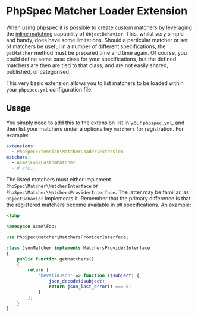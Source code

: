 # PhpSpec Matcher Loader Extension

When using [phpspec](https://github.com/phpspec/phpspec) it is possible to create custom matchers by leveraging the
[inline matching](http://www.phpspec.net/en/latest/cookbook/matchers.html#inline-matcher) capability of
`ObjectBehavior`. This, whilst very simple and handy, does have some limitations. Should a particular matcher or set of
matchers be useful in a number of different specifications, the `getMatcher` method must be prepared time and time
again. Of course, you could define some base class for your specifications, but the defined matchers are then are tied
to that class, and are not easily shared, published, or categorised.

This very basic extension allows you to list matchers to be loaded within your `phpspec.yml` configuration file.

## Usage

You simply need to add this to the extension list in your `phpspec.yml`, and then list your matchers under a options key
`matchers` for registration. For example:

```yaml
extensions:
  - PhpSpecExtension\MatcherLoader\Extension
matchers:
  - Acme\Foo\CustomMatcher
  - # etc..
```

The listed matchers must either implement `PhpSpec\Matcher\MatcherInterface` or
`PhpSpec\Matcher\MatchersProviderInterface`. The latter may be familiar, as `ObjectBehavior` implements it. Remember
that the primary difference is that the registered matchers become available in *all* specifications. An example:

```php
<?php

namespace Acme\Foo;

use PhpSpec\Matcher\MatchersProviderInterface;

class JsonMatcher implements MatchersProviderInterface
{
    public function getMatchers()
    {
        return [
            'beValidJson' => function ($subject) {
                json_decode($subject);
                return json_last_error() === 0;
            }
        ];
    }
}
```